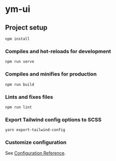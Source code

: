 # ym-ui

## Project setup
```
npm install
```

### Compiles and hot-reloads for development
```
npm run serve
```

### Compiles and minifies for production
```
npm run build
```

### Lints and fixes files
```
npm run lint
```

### Export Tailwind config options to SCSS

```
yarn export-tailwind-config
```

### Customize configuration
See [Configuration Reference](https://cli.vuejs.org/config/).
